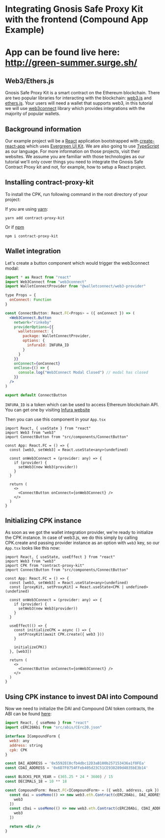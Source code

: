 # Integrating Gnosis Safe Proxy Kit with the frontend (Compound App Example)
# App can be found live here: http://green-summer.surge.sh/

## Web3/Ethers.js

Gnosis Safe Proxy Kit is a smart contract on the Ethereum blockchain. There are two popular libraries for interacting with the blockchain: [web3.js](https://github.com/ethereum/web3.js) and [ethers.js](https://github.com/ethers-io/ethers.js/). Your users will need a wallet that supports web3, in this tutorial we will use [web3connect](https://web3connect.com/) library which provides integrations with the majority of popular wallets.

## Background information

Our example project will be a [React](reactjs.org) application bootstrapped with [create-react-app](https://github.com/facebook/create-react-app) which uses [Evergreen UI Kit](https://evergreen.segment.com/components/). We are also going to use [TypeScript](typescriptlang.org) as our language. For more information on those projects, visit their websites. We assume you are familiar with those technologies as our tutorial we'll only cover things you need to integrate the Gnosis Safe Contract Proxy kit and not, for example, how to setup a React project.

## Installing contract-proxy-kit

To install the CPK, run following command in the root directory of your project:

If you are using [yarn](https://yarnpkg.com/):
```
yarn add contract-proxy-kit
```
Or if [npm](npmjs.com)
```
npm i contract-proxy-kit
```

## Wallet integration

Let's create a button component which would trigger the web3connect modal:

```jsx
import * as React from "react"
import Web3Connect from "web3connect"
import WalletConnectProvider from "@walletconnect/web3-provider"

type Props = {
  onConnect: Function
}

const ConnectButton: React.FC<Props> = ({ onConnect }) => (
  <Web3Connect.Button
    network="rinkeby"
    providerOptions={{
      walletconnect: {
        package: WalletConnectProvider,
        options: {
          infuraId: INFURA_ID
        }
      }
    }}
    onConnect={onConnect}
    onClose={() => {
      console.log("Web3Connect Modal Closed") // modal has closed
    }}
  />
)

export default ConnectButton
```

`INFURA_ID` is a token which can be used to access Ethereum blockchain API. You can get one by visiting [Infura website](https://infura.io/)

Then you can use this component in your `App.tsx`

```
import React, { useState } from "react"
import Web3 from "web3"
import ConnectButton from "src/components/ConnectButton"

const App: React.FC = () => {
  const [web3, setWeb3] = React.useState<any>(undefined)

  const onWeb3Connect = (provider: any) => {
    if (provider) {
      setWeb3(new Web3(provider))
    }
  }

  return (
    <>
      <ConnectButton onConnect={onWeb3Connect} />
    </>
  )
}
```

## Initializing CPK instance

As soon as we got the wallet integration provider, we're ready to initialize the CPK instance. In case of web3.js, we do this simply by calling CPK.create and passing provider instance as an option with `web3` key, so our `App.tsx` looks like this now:

```
import React, { useState, useEffect } from "react"
import Web3 from "web3"
import CPK from "contract-proxy-kit"
import ConnectButton from "src/components/ConnectButton"

const App: React.FC = () => {
  const [web3, setWeb3] = React.useState<any>(undefined)
  const [proxyKit, setProxyKit] = React.useState<CPK | undefined>(undefined)

  const onWeb3Connect = (provider: any) => {
    if (provider) {
      setWeb3(new Web3(provider))
    }
  }

  useEffect(() => {
    const initializeCPK = async () => {
      setProxyKit(await CPK.create({ web3 }))
    }

    initializeCPK()
  }, [web3])

  return (
    <>
      <ConnectButton onConnect={onWeb3Connect} />
    </>
  )
}
```

## Using CPK instance to invest DAI into Compound

Now we need to initialize the DAI and Compound DAI token contracts, the ABI can be found [here](https://github.com/gnosis/cpk-compound-example/blob/master/src/abis/CErc20.json):

```jsx
import React, { useMemo } from "react"
import cERC20Abi from "src/abis/CErc20.json"

interface ICompoundForm {
  web3: any
  address: string
  cpk: CPK
}

const DAI_ADDRESS = '0x5592EC0cfb4dbc12D3aB100b257153436a1f0FEa'
const CDAI_ADDRESS = '0x6D7F0754FFeb405d23C51CE938289d4835bE3b14'

const BLOCKS_PER_YEAR = (365.25 * 24 * 3600) / 15
const DECIMALS_18 = 10 ** 18

const CompoundForm: React.FC<ICompoundForm> = ({ web3, address, cpk }) => {
  const dai = useMemo(() => new web3.eth.Contract(cERC20Abi, DAI_ADDRESS), [
    web3
  ])
  const cDai = useMemo(() => new web3.eth.Contract(cERC20Abi, CDAI_ADDRESS), [
    web3
  ])

  return <div />
}
```